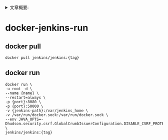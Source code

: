 <details>
<summary>文章概要:</summary>
<pre hidden>
information:
    author: jie6mm
    title: docker-jenkins-run
    desc:
    type: docker/jenkins
    tags:
        - docker
        - jenkins
    series: docker-run
    date: 2021-06-01 17:21:00
</pre>
</details>

# docker-jenkins-run

## docker pull
    
```shell
docker pull jenkins/jenkins:{tag}
```
    
## docker run

```shell
docker run \
-u root -d \
--name {name} \
--restart=always \
-p {port}:8080 \
-p {port}:50000 \
-v {jenkins-path}:/var/jenkins_home \
-v /var/run/docker.sock:/var/run/docker.sock \
--env JAVA_OPTS=-Dhudson.security.csrf.GlobalCrumbIssuerConfiguration.DISABLE_CSRF_PROTECTION=true \
jenkins/jenkins:{tag}
```
